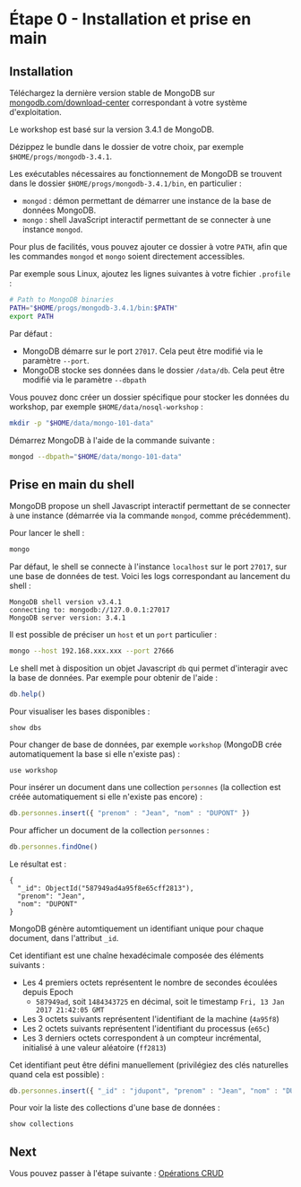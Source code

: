 # Étape 0 - Installation et prise en main

## Installation

Téléchargez la dernière version stable de MongoDB sur [mongodb.com/download-center](https://www.mongodb.com/download-center#community) correspondant à votre système d'exploitation.

Le workshop est basé sur la version 3.4.1 de MongoDB.

Dézippez le bundle dans le dossier de votre choix, par exemple `$HOME/progs/mongodb-3.4.1`.

Les exécutables nécessaires au fonctionnement de MongoDB se trouvent dans le dossier `$HOME/progs/mongodb-3.4.1/bin`, en particulier :

* `mongod` : démon permettant de démarrer une instance de la base de données MongoDB.
* `mongo` : shell JavaScript interactif permettant de se connecter à une instance `mongod`.

Pour plus de facilités, vous pouvez ajouter ce dossier à votre `PATH`, afin que les commandes `mongod` et `mongo` soient directement accessibles.

Par exemple sous Linux, ajoutez les lignes suivantes à votre fichier `.profile` :

```bash
# Path to MongoDB binaries
PATH="$HOME/progs/mongodb-3.4.1/bin:$PATH"
export PATH
```

Par défaut :

* MongoDB démarre sur le port `27017`. Cela peut être modifié via le paramètre `--port`.
* MongoDB stocke ses données dans le dossier `/data/db`. Cela peut être modifié via le paramètre `--dbpath`

Vous pouvez donc créer un dossier spécifique pour stocker les données du workshop, par exemple `$HOME/data/nosql-workshop` :

```bash
mkdir -p "$HOME/data/mongo-101-data"
```

Démarrez MongoDB à l'aide de la commande suivante :

```bash
mongod --dbpath="$HOME/data/mongo-101-data"
```

## Prise en main du shell

MongoDB propose un shell Javascript interactif permettant de se connecter à une instance (démarrée via la commande `mongod`, comme précédemment).

Pour lancer le shell :

```bash
mongo
```

Par défaut, le shell se connecte à l'instance `localhost` sur le port `27017`, sur une base de données de test. Voici les logs correspondant au lancement du shell :

```
MongoDB shell version v3.4.1
connecting to: mongodb://127.0.0.1:27017
MongoDB server version: 3.4.1
```

Il est possible de préciser un `host` et un `port` particulier :

```bash
mongo --host 192.168.xxx.xxx --port 27666
```

Le shell met à disposition un objet Javascript `db` qui permet d'interagir avec la base de données. Par exemple pour obtenir de l'aide :

```javascript
db.help()
```

Pour visualiser les bases disponibles :

```
show dbs
```

Pour changer de base de données, par exemple `workshop` (MongoDB crée automatiquement la base si elle n'existe pas) :

```
use workshop
```

Pour insérer un document dans une collection `personnes` (la collection est créée automatiquement si elle n'existe pas encore) :

```javascript
db.personnes.insert({ "prenom" : "Jean", "nom" : "DUPONT" })
```

Pour afficher un document de la collection `personnes` :

```javascript
db.personnes.findOne()
```

Le résultat est :

```
{
  "_id": ObjectId("587949ad4a95f8e65cff2813"),
  "prenom": "Jean",
  "nom": "DUPONT"
}
```

MongoDB génère automtiquement un identifiant unique pour chaque document, dans l'attribut `_id`.

Cet identifiant est une chaîne hexadécimale composée des éléments suivants :

* Les 4 premiers octets représentent le nombre de secondes écoulées depuis Epoch
  * `587949ad`, soit `1484343725` en décimal, soit le timestamp `Fri, 13 Jan 2017 21:42:05 GMT`
* Les 3 octets suivants représentent l'identifiant de la machine (`4a95f8`)
* Les 2 octets suivants représentent l'identifiant du processus (`e65c`)
* Les 3 derniers octets correspondent à un compteur incrémental, initialisé à une valeur aléatoire (`ff2813`)

Cet identifiant peut être défini manuellement (privilégiez des clés naturelles quand cela est possible) :

```javascript
db.personnes.insert({ "_id" : "jdupont", "prenom" : "Jean", "nom" : "DUPONT" })
```

Pour voir la liste des collections d'une base de données :

```
show collections
```

## Next

Vous pouvez passer à l'étape suivante : [Opérations CRUD](./step-1.md)
